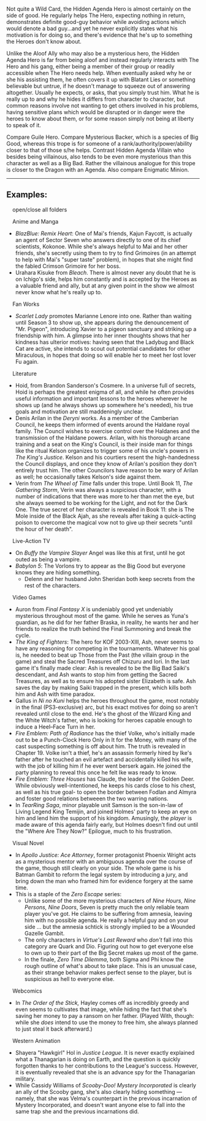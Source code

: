 Not quite a Wild Card, the Hidden Agenda Hero is almost certainly on the side of good. He regularly helps The Hero, expecting nothing in return, demonstrates definite good-guy behavior while avoiding actions which would denote a bad guy...and yet he never explicitly states what his motivation is for doing so, and there's evidence that he's up to something the Heroes don't know about.

Unlike the Aloof Ally who may also be a mysterious hero, the Hidden Agenda Hero is far from being aloof and instead regularly interacts with The Hero and his gang, either being a member of their group or readily accessible when The Hero needs help. When eventually asked why he or she his assisting them, he often covers it up with Blatant Lies or something believable but untrue, if he doesn't manage to squeeze out of answering altogether. Usually he expects, or asks, that you simply trust him. What he is really up to and why he hides it differs from character to character, but common reasons involve not wanting to get others involved in his problems, having sensitive plans which would be disrupted or in danger were the heroes to know about them, or for some reason simply not being at liberty to speak of it.

Compare Guile Hero. Compare Mysterious Backer, which is a species of Big Good, whereas this trope is for someone of a rank/authority/power/ability closer to that of those s/he helps. Contrast Hidden Agenda Villain who besides being villainous, also tends to be even more mysterious than this character as well as a Big Bad. Rather the villainous analogue for this trope is closer to the Dragon with an Agenda. Also compare Enigmatic Minion.

___

## Examples:

    open/close all folders 

    Anime and Manga 

-   _BlazBlue: Remix Heart_: One of Mai's friends, Kajun Faycott, is actually an agent of Sector Seven who answers directly to one of its chief scientists, Kokonoe. While she's always helpful to Mai and her other friends, she's secretly using them to try to find Grimoires (in an attempt to help with Mai's "super taste" problem), in hopes that she might find the fabled Crimson Grimoire for her boss.
-   Urahara Kisuke from _Bleach_. There is almost never any doubt that he is on Ichigo's side, helps him constantly and is accepted by the Heroes as a valuable friend and ally, but at any given point in the show we almost never know what he's really up to.

    Fan Works 

-   _Scarlet Lady_ promotes Marianne Lenore into one. Rather than waiting until Season 3 to show up, she appears during the denouncement of "Mr. Pigeon", introducing Xavier to a pigeon sanctuary and striking up a friendship with him. A glimpse into her inner thoughts shows that her kindness has ulterior motives: having seen that the Ladybug and Black Cat are active, she intends to scout out potential candidates for other Miraculous, in hopes that doing so will enable her to meet her lost lover Fu again.

    Literature 

-   Hoid, from Brandon Sanderson's Cosmere. In a universe full of secrets, Hoid is perhaps the greatest enigma of all, and while he often provides useful information and important lessons to the heroes wherever he shows up (and he always shows up somewhere he's needed), his true goals and motivation are still maddeningly unclear.
-   Denis Arilan in the _Deryni_ works. As a member of the Camberian Council, he keeps them informed of events around the Haldane royal family. The Council wishes to exercise control over the Haldanes and the transmission of the Haldane powers. Arilan, with his thorough arcane training and a seat on the King's Council, is their inside man for things like the ritual Kelson organizes to trigger some of his uncle's powers in _The King's Justice_. Kelson and his courtiers resent the high-handedness the Council displays, and once they know of Arilan's position they don't entirely trust him. The other Councilors have reason to be wary of Arilan as well; he occasionally takes Kelson's side against them.
-   Verin from _The Wheel of Time_ falls under this trope. Until Book 11, _The Gathering Storm_, Verin was always a suspicious character, with a number of indications that there was more to her than met the eye, but she always seemed to be working for the Light, and not for the Dark One. The true secret of her character is revealed in Book 11: she is The Mole inside of the Black Ajah, as she reveals after taking a quick-acting poison to overcome the magical vow not to give up their secrets "until the hour of her death".

    Live-Action TV 

-   On _Buffy the Vampire Slayer_ Angel was like this at first, until he got outed as being a vampire.
-   _Babylon 5_: The Vorlons try to appear as the Big Good but everyone knows they are hiding something.
    -   Delenn and her husband John Sheridan both keep secrets from the rest of the characters.

    Video Games 

-   Auron from _Final Fantasy X_ is undeniably good yet undeniably mysterious throughout most of the game. While he serves as Yuna's guardian, as he did for her father Braska, in reality, he wants her and her friends to realize the truth behind the Final Summoning and break the cycle.
-   _The King of Fighters_: The hero for KOF 2003-XIII, Ash, never seems to have any reasoning for competing in the tournaments. Whatever his goal is, he needed to beat up Those from the Past (the villain group in the game) and steal the Sacred Treasures off Chizuru and Iori. In the last game it's finally made clear: Ash is revealed to be the Big Bad Saiki's descendant, and Ash wants to stop him from getting the Sacred Treasures, as well as to ensure his adopted sister Elizabeth is safe. Ash saves the day by making Saiki trapped in the present, which kills both him and Ash with time paradox.
-   Gallus in _Ni no Kuni_ helps the heroes throughout the game, most notably in the final (PS3-exclusive) arc, but his exact motives for doing so aren't revealed until close to the end. He's the ghost of the Wizard King and the White Witch's father, who is looking for heroes capable enough to induce a Heel–Face Turn in her.
-   _Fire Emblem: Path of Radiance_ has the thief Volke, who's initially made out to be a Punch-Clock Hero Only in It for the Money, with many of the cast suspecting something is off about him. The truth is revealed in Chapter 19. Volke isn't a thief, he's an assassin formerly hired by Ike's father after he touched an evil artefact and accidentally killed his wife, with the job of killing him if he ever went berserk again. He joined the party planning to reveal this once he felt Ike was ready to know.
-   _Fire Emblem: Three Houses_ has Claude, the leader of the Golden Deer. While obviously well-intentioned, he keeps his cards close to his chest, as well as his true goal- to open the border between Fodlan and Almyra and foster good relations betweeen the two warring nations.
-   In _TearRing Saga_, minor playable unit Samson is the son-in-law of Living Legend King Temijin, and joined Holmes' party to keep an eye on him and lend him the support of his kingdom. Amusingly, the _player_ is made aware of this agenda fairly early, but Holmes doesn't find out until the "Where Are They Now?" Epilogue, much to his frustration.

    Visual Novel 

-   In _Apollo Justice: Ace Attorney_, former protagonist Phoenix Wright acts as a mysterious mentor with an ambiguous agenda over the course of the game, though still clearly on your side. The whole game is his Batman Gambit to reform the legal system by introducing a jury, and bring down the man who framed him for evidence forgery at the same time.
-   This is a staple of the _Zero Escape_ series:
    -   Unlike some of the more mysterious characters of _Nine Hours, Nine Persons, Nine Doors_, Seven is pretty much the only reliable team player you've got. He claims to be suffering from amnesia, leaving him with no possible agenda. He really a helpful guy and on your side ... but the amnesia schtick is strongly implied to be a Wounded Gazelle Gambit.
    -   The only characters in _Virtue's Last Reward_ who _don't_ fall into this category are Quark and Dio. Figuring out how to get everyone else to own up to their part of the Big Secret makes up most of the game.
    -   In the finale, _Zero Time Dilemma_, both Sigma and Phi know the rough outline of what's about to take place. This is an unusual case, as their strange behavior makes perfect sense to the player, but is suspicious as hell to everyone else.

    Webcomics 

-   In _The Order of the Stick,_ Hayley comes off as incredibly greedy and even seems to cultivates that image, while hiding the fact that she's saving her money to pay a ransom on her father. (Played With, though: while she _does_ intend to use the money to free him, she always planned to just steal it back afterward.)

    Western Animation 

-   Shayera "Hawkgirl" Hol in _Justice League_. It is never exactly explained what a Thanagarian is doing on Earth, and the question is quickly forgotten thanks to her contributions to the League's success. However, it is eventually revealed that she is an advance spy for the Thanagarian military.
-   While Cassidy Williams of _Scooby-Doo! Mystery Incorporated_ is clearly an ally of the Scooby gang, she's also clearly hiding something — namely, that she was Velma's counterpart in the previous incarnation of Mystery Incorporated, and doesn't want anyone else to fall into the same trap she and the previous incarnations did.